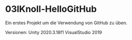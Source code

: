 # 03lKnoll-HelloGitHub

Ein erstes Projekt um die Verwendung von GitHub zu üben.

Versionen: Unity 2020.3.18f1 VisualStudio 2019
